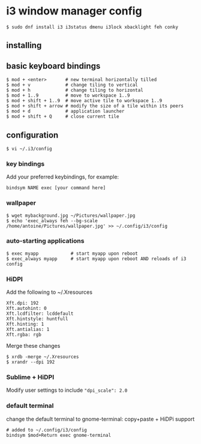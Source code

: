 
# i3 window manager config
``` 
$ sudo dnf install i3 i3status dmenu i3lock xbacklight feh conky
```

## installing

## basic keyboard bindings

```
$ mod + <enter>       # new terminal horizontally tilled
$ mod + v             # change tiling to vertical
$ mod + h             # change tiling to horizontal
$ mod + 1..9          # move to workspace 1..9
$ mod + shift + 1..9  # move active tile to workspace 1..9
$ mod + shift + arrow # modify the size of a tile within its peers
$ mod + d             # application launcher
$ mod + shift + Q     # close current tile
```


## configuration

```
$ vi ~/.i3/config
```

### key bindings

Add your preferred keybindings, for example:

```
bindsym NAME exec [your command here]
```

### wallpaper

```
$ wget mybackground.jpg ~/Pictures/wallpaper.jpg
$ echo 'exec_always feh --bg-scale /home/antoine/Pictures/wallpaper.jpg' >> ~/.config/i3/config
```

### auto-starting applications

```
$ exec myapp            # start myapp upon reboot
$ exec_always myapp     # start myapp upon reboot AND reloads of i3 config
```

### HiDPI

Add the following to ~/.Xresources

```
Xft.dpi: 192
Xft.autohint: 0
Xft.lcdfilter: lcddefault
Xft.hintstyle: huntfull
Xft.hinting: 1
Xft.antialias: 1
Xft.rgba: rgb
```

Merge these changes

```
$ xrdb -merge ~/.Xresources
$ xrandr --dpi 192
```

### Sublime + HiDPI

Modify user settings to include `"dpi_scale": 2.0`

### default terminal 

change the default terminal to gnome-terminal: copy+paste + HiDPi support
```
# added to ~/.config/i3/config
bindsym $mod+Return exec gnome-terminal
```

